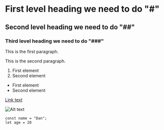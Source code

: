 # First level heading we need to do "#"
## Second level heading  we need to do "##"
### Third level heading  we need to do "###"

This is the first paragraph.

This is the second paragraph.


1. First element
2. Second element

- First element
- Second element

[Link text](https://example.com)

![Alt text](https://example.com/image.jpg)

  ```
  const name = "Dan";
  let age = 20
  ```
